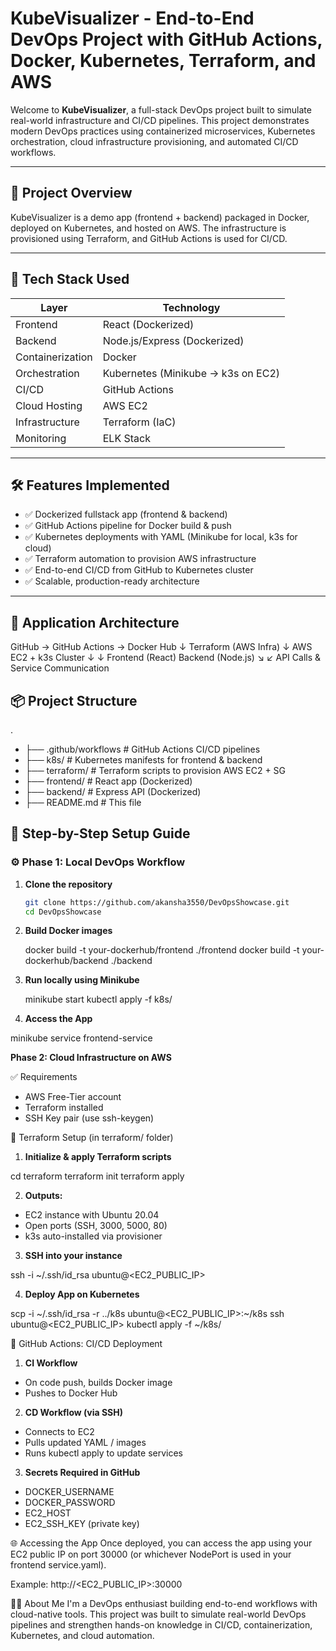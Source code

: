 # KubeVisualizer - End-to-End DevOps Project with GitHub Actions, Docker, Kubernetes, Terraform, and AWS

Welcome to **KubeVisualizer**, a full-stack DevOps project built to simulate real-world infrastructure and CI/CD pipelines. This project demonstrates modern DevOps practices using containerized microservices, Kubernetes orchestration, cloud infrastructure provisioning, and automated CI/CD workflows.

---

## 🎯 Project Overview

KubeVisualizer is a demo app (frontend + backend) packaged in Docker, deployed on Kubernetes, and hosted on AWS. The infrastructure is provisioned using Terraform, and GitHub Actions is used for CI/CD.

---

## 🧰 Tech Stack Used

| Layer             | Technology                          |
|------------------ |-------------------------------------|
| Frontend          | React (Dockerized)                  |
| Backend           | Node.js/Express (Dockerized)        |
| Containerization  | Docker                              |
| Orchestration     | Kubernetes (Minikube → k3s on EC2)  |
| CI/CD             | GitHub Actions                      |
| Cloud Hosting     | AWS EC2                             |
| Infrastructure    | Terraform (IaC)                     |
| Monitoring        | ELK Stack                           |
---

## 🛠️ Features Implemented

- ✅ Dockerized fullstack app (frontend & backend)
- ✅ GitHub Actions pipeline for Docker build & push
- ✅ Kubernetes deployments with YAML (Minikube for local, k3s for cloud)
- ✅ Terraform automation to provision AWS infrastructure
- ✅ End-to-end CI/CD from GitHub to Kubernetes cluster
- ✅ Scalable, production-ready architecture

---

## 📸 Application Architecture
GitHub → GitHub Actions → Docker Hub
↓
Terraform (AWS Infra)
↓
AWS EC2 + k3s Cluster
↓ ↓
Frontend (React) Backend (Node.js)
↘ ↙
API Calls & Service Communication

## 📦 Project Structure

.
- ├── .github/workflows # GitHub Actions CI/CD pipelines
- ├── k8s/ # Kubernetes manifests for frontend & backend
- ├── terraform/ # Terraform scripts to provision AWS EC2 + SG
- ├── frontend/ # React app (Dockerized)
- ├── backend/ # Express API (Dockerized)
- ├── README.md # This file

## 🚀 Step-by-Step Setup Guide

### ⚙️ Phase 1: Local DevOps Workflow

1. **Clone the repository**
   ```bash
   git clone https://github.com/akansha3550/DevOpsShowcase.git
   cd DevOpsShowcase

2. **Build Docker images**

   docker build -t your-dockerhub/frontend ./frontend
   docker build -t your-dockerhub/backend ./backend

3. **Run locally using Minikube**

   minikube start
   kubectl apply -f k8s/

4. **Access the App**

minikube service frontend-service

**Phase 2: Cloud Infrastructure on AWS**

✅ Requirements
* AWS Free-Tier account
* Terraform installed
* SSH Key pair (use ssh-keygen)

🔨 Terraform Setup (in terraform/ folder)

1. **Initialize & apply Terraform scripts**
   
cd terraform
terraform init
terraform apply

2. **Outputs:**

* EC2 instance with Ubuntu 20.04
* Open ports (SSH, 3000, 5000, 80)
* k3s auto-installed via provisioner

3. **SSH into your instance**
   
ssh -i ~/.ssh/id_rsa ubuntu@<EC2_PUBLIC_IP>

4. **Deploy App on Kubernetes**

scp -i ~/.ssh/id_rsa -r ../k8s ubuntu@<EC2_PUBLIC_IP>:~/k8s
ssh ubuntu@<EC2_PUBLIC_IP>
kubectl apply -f ~/k8s/

🔄 GitHub Actions: CI/CD Deployment
1. **CI Workflow**

* On code push, builds Docker image
* Pushes to Docker Hub

2. **CD Workflow (via SSH)**

* Connects to EC2
* Pulls updated YAML / images
* Runs kubectl apply to update services

3. **Secrets Required in GitHub**

* DOCKER_USERNAME
* DOCKER_PASSWORD
* EC2_HOST
* EC2_SSH_KEY (private key)

🌐 Accessing the App
Once deployed, you can access the app using your EC2 public IP on port 30000 (or whichever NodePort is used in your frontend service.yaml).

Example:
http://<EC2_PUBLIC_IP>:30000

👨‍💼 About Me
I'm a DevOps enthusiast building end-to-end workflows with cloud-native tools.
This project was built to simulate real-world DevOps pipelines and strengthen hands-on knowledge in CI/CD, containerization, Kubernetes, and cloud automation.
